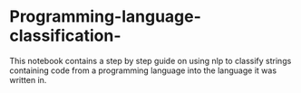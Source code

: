 # Programming-language-classification-
This notebook contains a  step by step guide on using nlp to classify strings containing code from a programming language into the language it was written in.

